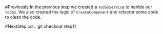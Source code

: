 #Previously
In the previous step we created a `TodosService` to hanlde our `todos`.
We also created the logic of `CreateComponent` and refactor some code to clean the code.

#NextStep
    cd ..
    git checkout step11